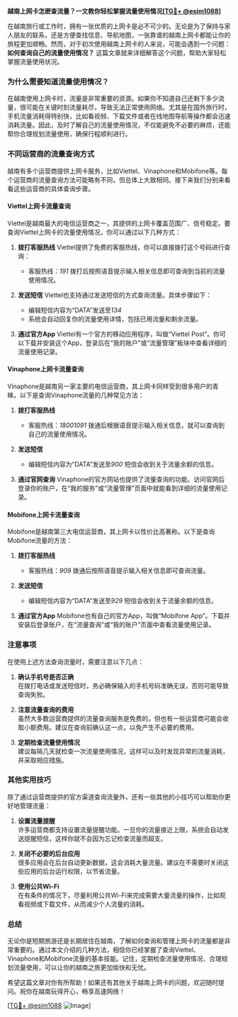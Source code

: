 **越南上网卡怎麽查流量？一文教你轻松掌握流量使用情况[[TG💪+ @esim1088](https://t.me/s/esim1088)]**

在越南旅行或工作时，拥有一张优质的上网卡是必不可少的。无论是为了保持与家人朋友的联系，还是方便查找信息、导航地图，一张靠谱的越南上网卡都能让你的旅程更加顺畅。然而，对于初次使用越南上网卡的人来说，可能会遇到一个问题：**如何查询自己的流量使用情况？** 这篇文章就来详细解答这个问题，帮助大家轻松掌握流量使用状况。

### 为什么需要知道流量使用情况？

在越南使用上网卡时，流量是非常重要的资源。如果你不知道自己还剩下多少流量，很可能在关键时刻流量耗尽，导致无法正常使用网络。尤其是在国外旅行时，手机流量消耗得特别快，比如看视频、下载文件或者在线地图导航等操作都会迅速消耗流量。因此，及时了解自己的流量使用情况，不仅能避免不必要的麻烦，还能帮你合理规划流量使用，确保行程顺利进行。

### 不同运营商的流量查询方式

越南有多个运营商提供上网卡服务，比如Viettel、Vinaphone和Mobifone等。每个运营商的流量查询方法可能略有不同，但总体上大致相同。接下来我们分别来看看这些运营商的具体查询步骤。

#### Viettel上网卡流量查询

Viettel是越南最大的电信运营商之一，其提供的上网卡覆盖范围广、信号稳定。要查询Viettel上网卡的流量使用情况，你可以通过以下几种方式：

1. **拨打客服热线**
   Viettel提供了免费的客服热线，你可以直接拨打这个号码进行查询：
   - 客服热线：*191*
   拨打后按照语音提示输入相关信息即可查询到当前的流量使用情况。

2. **发送短信**
   Viettel也支持通过发送短信的方式查询流量。具体步骤如下：
   - 编辑短信内容为“DATA”发送至*134*
   - 系统会自动回复你的流量使用详情，包括已用流量和剩余流量。

3. **通过官方App**
   Viettel有一个官方的移动应用程序，叫做“Viettel Post”。你可以下载并安装这个App，登录后在“我的账户”或“流量管理”板块中查看详细的流量使用记录。

#### Vinaphone上网卡流量查询

Vinaphone是越南另一家主要的电信运营商，其上网卡同样受到很多用户的青睐。以下是查询Vinaphone流量的几种常见方法：

1. **拨打客服热线**
   - 客服热线：*18001091*
   拨通后根据语音提示输入相关信息，就可以查询到自己的流量使用情况。

2. **发送短信**
   - 编辑短信内容为“DATA”发送至*900*
   短信会收到关于流量余额的信息。

3. **通过官网查询**
   Vinaphone的官方网站也提供了流量查询的功能。访问官网后登录你的账户，在“我的服务”或“流量管理”页面中就能看到详细的流量使用记录。

#### Mobifone上网卡流量查询

Mobifone是越南第三大电信运营商，其上网卡以性价比高著称。以下是查询Mobifone流量的方法：

1. **拨打客服热线**
   - 客服热线：*909*
   拨通后按照语音提示输入相关信息即可查询流量。

2. **发送短信**
   - 编辑短信内容为“DATA”发送至*929*
   短信会收到关于流量余额的信息。

3. **通过官方App**
   Mobifone也有自己的官方App，叫做“Mobifone App”。下载并安装后登录账户，在“流量查询”或“我的账户”页面中查看流量使用记录。

### 注意事项

在使用上述方法查询流量时，需要注意以下几点：

1. **确认手机号是否正确**  
   在拨打电话或发送短信时，务必确保输入的手机号码准确无误，否则可能导致查询失败。

2. **注意流量查询的费用**  
   虽然大多数运营商提供的流量查询服务是免费的，但也有一些运营商可能会收取小额费用。建议在查询前确认这一点，以免产生不必要的费用。

3. **定期检查流量使用情况**  
   建议每隔几天就检查一次流量使用情况，这样可以及时发现异常的流量消耗，并采取相应措施。

### 其他实用技巧

除了通过运营商提供的官方渠道查询流量外，还有一些其他的小技巧可以帮助你更好地管理流量：

1. **设置流量提醒**  
   许多运营商都支持设置流量提醒功能。一旦你的流量接近上限，系统会自动发送提醒短信，这样你就不会因为忘记检查流量而超支。

2. **关闭不必要的后台应用**  
   很多应用会在后台自动更新数据，这会消耗大量流量。建议在不需要时关闭这些应用的后台运行权限，以节省流量。

3. **使用公共Wi-Fi**  
   在有条件的情况下，尽量利用公共Wi-Fi来完成需要大量流量的操作，比如观看视频或下载文件，从而减少个人流量的消耗。

### 总结

无论你是短期旅游还是长期居住在越南，了解如何查询和管理上网卡的流量都是非常重要的。通过本文介绍的几种方法，相信你已经掌握了查询Viettel、Vinaphone和Mobifone流量的基本技能。记住，定期检查流量使用情况、合理规划流量使用，可以让你的越南之旅更加愉快和无忧。

希望这篇文章对你有所帮助！如果还有其他关于越南上网卡的问题，欢迎随时提问。祝你在越南玩得开心，畅享高速网络！

[[TG💪+ @esim1088](https://t.me/s/esim1088) ![Image](https://i.postimg.cc/4NQfJmqS/Snipaste-2025-05-13-00-14-12.png)]